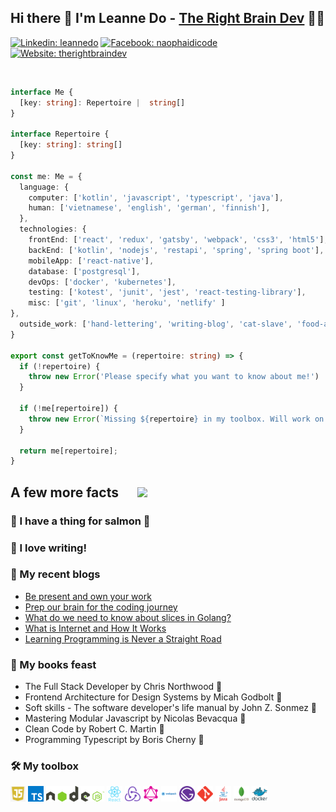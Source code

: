 ## Hi there 👋 I'm Leanne Do - [The Right Brain Dev](https://www.facebook.com/naophaidicode) 👩‍💻

[![Linkedin: leannedo](https://img.shields.io/badge/-@leannedo-0077B5?style=flat-square&labelColor=0077B5&logo=LinkedIn&link=https://www.linkedin.com/in/leannengocdo)](https://www.linkedin.com/in/leannengocdo)
[![Facebook: naophaidicode](https://img.shields.io/badge/-@naophaidicode-0077B5?style=social&labelColor=0077B5&logo=facebook&link=https://www.linkedin.com/in/leanndo/)](https://www.facebook.com/naophaidicode)
[![Website: therightbraindev](https://img.shields.io/badge/-therightbraindev-A5E5B0?style=flat-square&amp;labelColor=A5E5B0&amp;logo=gatsby&amp;link=http://www.therightbraindev.com/)](http://www.therightbraindev.com)

<br>

```typescript
interface Me {
  [key: string]: Repertoire |  string[]
}

interface Repertoire {
  [key: string]: string[]
}

const me: Me = {
  language: {
    computer: ['kotlin', 'javascript', 'typescript', 'java'],
    human: ['vietnamese', 'english', 'german', 'finnish'],
  },
  technologies: {
    frontEnd: ['react', 'redux', 'gatsby', 'webpack', 'css3', 'html5'],
    backEnd: ['kotlin', 'nodejs', 'restapi', 'spring', 'spring boot'],
    mobileApp: ['react-native'],
    database: ['postgresql'],
    devOps: ['docker', 'kubernetes'],
    testing: ['kotest', 'junit', 'jest', 'react-testing-library'],
    misc: ['git', 'linux', 'heroku', 'netlify' ]
},
  outside_work: ['hand-lettering', 'writing-blog', 'cat-slave', 'food-addict'],
}

export const getToKnowMe = (repertoire: string) => {
  if (!repertoire) {
    throw new Error('Please specify what you want to know about me!')
  }

  if (!me[repertoire]) {
    throw new Error(`Missing ${repertoire} in my toolbox. Will work on that!`)
  }

  return me[repertoire];
}
```


<h2 style="display: flex; align-items: center;"> A few more facts <img src="https://media.giphy.com/media/cCvWHbfVdn2bm/giphy.gif" width="80" style="margin-left: 30px"></h2> 

### 🍣 I have a thing for salmon 🤤

### 🤟 I love writing!

### 📝 My recent blogs
<!-- BLOG-POST-LIST:START -->
- [Be present and own your work](http://www.therightbraindev.com/be-present-own-your-work)
- [Prep our brain for the coding journey](http://www.therightbraindev.com/prep-brain-for-coding)
- [What do we need to know about slices in Golang?](http://www.therightbraindev.com/slices-golang)
- [What is Internet and How It Works](http://www.therightbraindev.com/how-internet-works)
- [Learning Programming is Never a Straight Road](http://www.therightbraindev.com/no-straight-road-learning-programming)
<!-- BLOG-POST-LIST:END -->

### 📖 My books feast
- The Full Stack Developer by Chris Northwood 🥢
- Frontend Architecture for Design Systems by Micah Godbolt 🥢
- Soft skills - The software developer's life manual by John Z. Sonmez 🥢
- Mastering Modular Javascript by Nicolas Bevacqua 🍲
- Clean Code by Robert C. Martin 🍲
- Programming Typescript by Boris Cherny 🍲

### 🛠️ My toolbox

<a href="#" alt="javascript"><code><img height="25" src="https://raw.githubusercontent.com/leannedo/leannedo/main/images/javascript.png"></code></a>
<a href="#" alt="typescript"><code><img height="25" src="https://raw.githubusercontent.com/leannedo/leannedo/main/images/typescript.png"></code></a>
<a href="#" alt="nodejs"><code><img height="25" src="https://raw.githubusercontent.com/leannedo/leannedo/main/images/node.png"></code></a>
<a href="#" alt="nodejs"><code><img height="25" src="https://raw.githubusercontent.com/leannedo/leannedo/main/images/react.svg"></code></a>
<a href="#" alt="nodejs"><code><img height="25" src="https://raw.githubusercontent.com/leannedo/leannedo/main/images/redux.svg"></code></a>
<a href="#" alt="nodejs"><code><img height="25" src="https://raw.githubusercontent.com/leannedo/leannedo/main/images/graphql.svg"></code></a>
<a href="#" alt="nodejs"><code><img height="25" src="https://raw.githubusercontent.com/leannedo/leannedo/main/images/webpack.svg"></code></a>
<a href="#" alt="nodejs"><code><img height="25" src="https://raw.githubusercontent.com/leannedo/leannedo/main/images/gatsbyjs.svg"></code></a>
<a href="#" alt="nodejs"><code><img height="25" src="https://raw.githubusercontent.com/leannedo/leannedo/main/images/git.svg"></code></a>
<a href="#" alt="nodejs"><code><img height="25" src="https://raw.githubusercontent.com/leannedo/leannedo/main/images/java.svg"></code></a>
<a href="#" alt="nodejs"><code><img height="25" src="https://raw.githubusercontent.com/leannedo/leannedo/main/images/mongodb.svg"></code></a>
<a href="#" alt="nodejs"><code><img height="25" src="https://raw.githubusercontent.com/leannedo/leannedo/main/images/docker.svg"></code></a>






